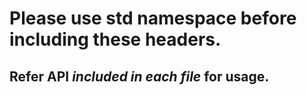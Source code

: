 # Please use std namespace before including these headers.
## Refer API *included in each file* for usage.
